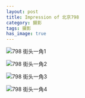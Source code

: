 ```yaml
---
layout: post                                   
title: Impression of 北京798   
category: 摄影                                  
tags: 摄影
has_image: true                                    
---
```


![798 街头一角1](http://7u2n3n.com1.z0.glb.clouddn.com/798%E8%A1%97%E6%8B%8D5.JPG?imageView2/2/w/1000)

![798 街头一角2](http://7u2n3n.com1.z0.glb.clouddn.com/798街拍.JPG?imageView2/2/w/1000)

![798 街头一角3](http://7u2n3n.com1.z0.glb.clouddn.com/798展览2.JPG?imageView2/2/w/1000)

![798 街头一角4](http://7u2n3n.com1.z0.glb.clouddn.com/798街拍2.JPG?imageView2/2/w/1000)
